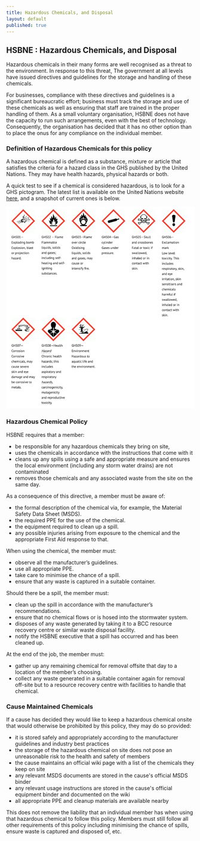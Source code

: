 ```yaml
---
title: Hazardous Chemicals, and Disposal
layout: default
published: true
---
```



## HSBNE : Hazardous Chemicals, and Disposal


Hazardous chemicals in their many forms are well recognised as a threat to the environment. In response to this threat, The government at all levels have issued directives and guidelines for the storage and handling of these chemicals. 

For businesses, compliance with these directives and guidelines is a significant bureaucratic effort; business must track the storage and use of these chemicals as well as ensuring that staff are trained in the proper handling of them.   As a small voluntary organisation, HSBNE does not have the capacity to run such arrangements, even with the best of technology. Consequently, the organisation has decided that it has no other option than to place the onus for any compliance on the individual member.

### Definition of Hazardous Chemicals for this policy
     

A hazardous chemical is defined as a substance, mixture or article that satisfies the criteria for a hazard class in the GHS published by the United Nations. They may have health hazards, physical hazards or both.

A quick test to see if a chemical is considered hazardous, is to look for a GHS pictogram. The latest list is available on the United Nations website [here](http://www.unece.org/trans/danger/publi/ghs/pictograms.html), and a snapshot of current ones is below.

![](pictograms.png)

### Hazardous Chemical Policy

HSBNE requires that a member:

- be responsible for any hazardous chemicals they bring on site, 
- uses the chemicals in accordance with the instructions that come with it
- cleans up any spills using a safe and appropriate measure and ensures the local environment (including any storm water drains) are not contaminated
- removes those chemicals and any associated waste from the site on the same day.

As a consequence of this directive, a member must be aware of:
 
- the formal description of the chemical via, for example, the Material Safety Data Sheet (MSDS).
- the required PPE for the use of the chemical.
- the equipment required to clean up a spill.
- any possible injuries arising from exposure to the chemical and the appropriate First Aid response to that.

When using the chemical, the member must:

- observe all the manufacturer’s guidelines.
- use all appropriate PPE.
- take care to minimise the chance of a spill.
- ensure that any waste is captured in a suitable container.

Should there be a spill, the member must:

- clean up the spill in accordance with the manufacturer’s recommendations.
- ensure that no chemical flows or is hosed into the stormwater system.
- disposes of any waste generated by taking it to a BCC resource recovery centre or similar waste disposal facility.
- notify the HSBNE executive that a spill has occurred and has been cleaned up.

At the end of the job, the member must:

- gather up any remaining chemical for removal offsite that day to a location of the member’s choosing.
- collect any waste generated in a suitable container again for removal off-site but to a resource recovery centre with facilities to handle that chemical.

### Cause Maintained Chemicals
If a cause has decided they would like to keep a hazardous chemical onsite that would otherwise be prohibited by this policy, they may do so provided:

- it is stored safely and appropriately according to the manufacturer guidelines and industry best practices
- the storage of the hazardous chemical on site does not pose an unreasonable risk to the health and safety of members
- the cause maintains an official wiki page with a list of the chemicals they keep on site
- any relevant MSDS documents are stored in the cause's official MSDS binder
- any relevant usage instructions are stored in the cause's official equipment binder and documented on the wiki
- all appropriate PPE and cleanup materials are available nearby

This does not remove the liability that an individual member has when using that hazardous chemical to follow this policy. Members must still follow all other requirements of this policy including minimising the chance of spills, ensure waste is captured and disposed of, etc.
